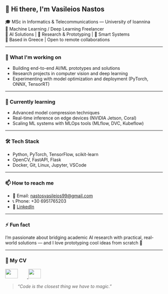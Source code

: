 ## 👋 Hi there, I'm Vasileios Nastos

🎓 MSc in Informatics & Telecommunications — University of Ioannina  
💼 Machine Learning / Deep Learning Freelancer  
🤖 AI Solutions | 🧪 Research & Prototyping | 🧠 Smart Systems  
📍 Based in Greece | Open to remote collaborations  

---

### 🔭 What I'm working on
- Building end-to-end AI/ML prototypes and solutions  
- Research projects in computer vision and deep learning  
- Experimenting with model optimization and deployment (PyTorch, ONNX, TensorRT)

---

### 🌱 Currently learning
- Advanced model compression techniques  
- Real-time inference on edge devices (NVIDIA Jetson, Coral)  
- Scaling ML systems with MLOps tools (MLflow, DVC, Kubeflow)

---

### 🛠️ Tech Stack
- Python, PyTorch, TensorFlow, scikit-learn  
- OpenCV, FastAPI, Flask  
- Docker, Git, Linux, Jupyter, VSCode  

---

### 📫 How to reach me
- 📧 Email: [nastosvasileios99@gmail.com](mailto:nastosvasileios99@gmail.com)  
- 📞 Phone: +30 6951765203  
- 🔗 [LinkedIn](https://www.linkedin.com/in/vasileios-nastos)

---

### ⚡ Fun fact
I’m passionate about bridging academic AI research with practical, real-world solutions — and I love prototyping cool ideas from scratch 🚀

---

### 📄 My CV


<a href="./nastos_vasileios_eng_cv.pdf">
  <img src="https://flagsapi.com/GB/shiny/64.png" width="40" height="30" style="margin-right:30px;" />
</a>
<a href="./nastos_vasileios_gr_cv.pdf">
  <img src="https://flagsapi.com/GR/shiny/64.png" width="40" height="30" />
</a>

> _“Code is the closest thing we have to magic.”_  
